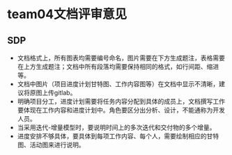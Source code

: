 # team04文档评审意见

## SDP
* 文档格式上，所有图表均需要编号命名，图片需要在下方生成题注，表格需要在上方生成题注；文档中所有段落均需要保持相同的格式，如行间距、缩进等。
* 文档中图片（项目进度计划甘特图、工作内容图等）在文档中显示不清晰，建议将原图上传gitlab。
* 明确项目分工，进度计划需要将任务内容分配到具体的成员上，文档撰写工作要体现在工作内容和进度计划中。角色要区分出分析、设计，不能通称为开发人员。
* 当采用迭代-增量模型时，要说明时间上的多次迭代和交付物的多个增量。
* 进度安排不够具体，要具体到每项工作内容、每个人，需要绘制相应的甘特图、活动图来进行说明。

